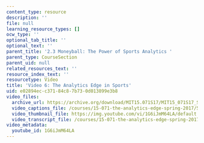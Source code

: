 ```yaml
---
content_type: resource
description: ''
file: null
learning_resource_types: []
ocw_type: ''
optional_tab_title: ''
optional_text: ''
parent_title: '2.3 Moneyball: The Power of Sports Analytics '
parent_type: CourseSection
parent_uid: null
related_resources_text: ''
resource_index_text: ''
resourcetype: Video
title: 'Video 6: The Analytics Edge in Sports'
uid: e02894ec-c371-84c8-7b73-0d013899e3b8
video_files:
  archive_url: https://archive.org/download/MIT15.071S17/MIT15_071S17_Session_2.3.11_300k.mp4
  video_captions_file: /courses/15-071-the-analytics-edge-spring-2017/5e5e9a3740f2523bb0d5320a043a65db_1G6iJmM64LA.vtt
  video_thumbnail_file: https://img.youtube.com/vi/1G6iJmM64LA/default.jpg
  video_transcript_file: /courses/15-071-the-analytics-edge-spring-2017/f2b0ff73187edd1c0765e10d4528ef3f_1G6iJmM64LA.pdf
video_metadata:
  youtube_id: 1G6iJmM64LA
---
```

